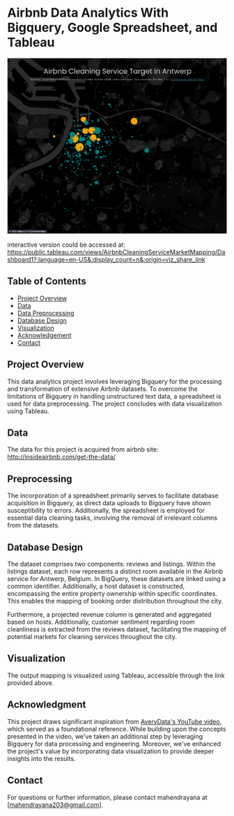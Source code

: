 # Airbnb Data Analytics With Bigquery, Google Spreadsheet, and Tableau


![Tableau Dashboard](Images\Dashboard.png)

interactive version could be accessed at:
https://public.tableau.com/views/AirbnbCleaningServiceMarketMapping/Dashboard1?:language=en-US&:display_count=n&:origin=viz_share_link 

## Table of Contents

- [Project Overview](#project-overview)
- [Data](#data)
- [Data Preprocessing](#data-preprocessing)
- [Database Design](#database-design)
- [Visualization](#visualization)
- [Acknowledgement](#acknowledgement)
- [Contact](#contact)

## Project Overview

This data analytics project involves leveraging Bigquery for the processing and transformation of extensive Airbnb datasets. To overcome the limitations of Bigquery in handling unstructured text data, a spreadsheet is used for data preprocessing. The project concludes with data visualization using Tableau.

## Data

The data for this project is acquired from airbnb site:
http://insideairbnb.com/get-the-data/ 

## Preprocessing
The incorporation of a spreadsheet primarily serves to facilitate database acquisition in Bigquery, as direct data uploads to Bigquery have shown susceptibility to errors. Additionally, the spreadsheet is employed for essential data cleaning tasks, involving the removal of irrelevant columns from the datasets.

## Database Design
The dataset comprises two components: reviews and listings. Within the listings dataset, each row represents a distinct room available in the Airbnb service for Antwerp, Belgium. In BigQuery, these datasets are linked using a common identifier. Additionally, a host dataset is constructed, encompassing the entire property ownership within specific coordinates. This enables the mapping of booking order distribution throughout the city.

Furthermore, a projected revenue column is generated and aggregated based on hosts. Additionally, customer sentiment regarding room cleanliness is extracted from the reviews dataset, facilitating the mapping of potential markets for cleaning services throughout the city.

## Visualization
The output mapping is visualized using Tableau, accessible through the link provided above.

## Acknowledgment
This project draws significant inspiration from [AveryData's YouTube video](https://www.youtube.com/watch?v=CHb-QvGcRjw), which served as a foundational reference. While building upon the concepts presented in the video, we've taken an additional step by leveraging Bigquery for data processing and engineering. Moreover, we've enhanced the project's value by incorporating data visualization to provide deeper insights into the results.


## Contact
For questions or further information, please contact mahendrayana at [mahendrayana203@gmail.com].